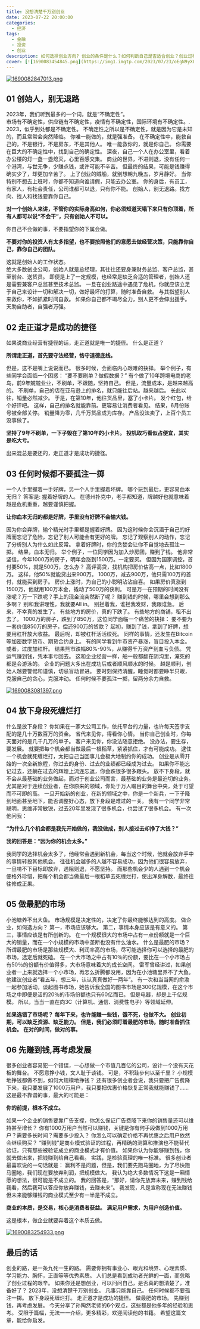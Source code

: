 ```yaml
---
title: 没想清楚千万别创业
date: 2023-07-22 20:00:00
categories:
  - 经济
tags:
  - 金融
  - 投资
  - 创业
description: 如何选择创业方向? 创业的条件是什么？如何判断自己是否适合创业？创业过程中，总是会遇见很多困惑。
cover: [![1690083454845.png](https://img1.imgtp.com/2023/07/23/oEgN9yXL.png)](https://img1.imgtp.com/2023/07/23/oEgN9yXL.png)
---
```


[![1690082847013.png](https://img1.imgtp.com/2023/07/23/bv789Mkn.png)](https://img1.imgtp.com/2023/07/23/bv789Mkn.png)

## 01 创始人，别无退路

2023年，我们听到最多的一个词，就是“不确定性”。   
市场有不确定性，供应链有不确定性，疫情有不确定性，国际环境有不确定性。.
2023，似乎到处都是不确定性。
不确定性之所以是不确定性，就是因为它是未知的，而且常常会突然降临。
你唯一能做的，就是强准备。
在不确定性中，能救自己的，不是银行，不是房东，不是其他人。
唯一能救你的，就是你自己。
你需要在巨大的不确定性中，找到自己的确定性。
深夜，自己一个人在办公室里，看着办公楼的灯一盏一盏熄灭，心里百感交集。
商业的世界，不进则退，没有任何一个港湾，与世无争，少赚点钱，或许可能不辛苦。
但最终的结果，可能是钱赚得确实少了，却更加辛苦了。
上了创业的贼船，就别想朝九晚五，岁月静好。
当你特别不想去上班时，你都不知道向谁请假，只能去办公室。
你的身后，有员工，有家人，有社会责任，公司谁都可以退，只有你不能。
创始人，别无退路。找方向、找人和找钱要靠你自己。

**对一个创始人来讲，不管你的实际身高如何，你必须知道天塌下来只有你顶着，所有人都可以说“不会干”，只有创始人不可以。**

你自己不会做的事，不要指望你的下属会做。

**不要对你的投资人有太多指望，也不要按照他们的意愿去做经营决策，只能靠你自己，靠你自己的团队。**

这就是创始人的工作状态。                
绝大多数创业公司，创始人就是总经理，其往往还要身兼财务总监、客户总监，甚至前台、送货员。
即便是上了一定规模，也经常是缺乏合适的管理者，创始人还是需要兼客户总监甚至技术总监。
一旦在创业路途中遇见了危机，你就应该立足于自己来设计一切和解决一切，做好最坏的打算，随时准备自救。
与其指望别人来救你，不如抓紧时间自救。
如果你自己都不竭尽全力，别人更不会伸出援手。
天助自助者，自强者万强。

## 02 走正道才是成功的捷径

如果说商业经营有捷径的话，走正道就是唯一的捷径。
什么是正道？

**所谓走正道，首先要守法经营，恪守道德底线。**

但是，这不是嘴上说说而已。
很多时候，会面临内心艰难的抉择。
举个例子，有些同学会面临一个困惑：
“要不要刷单？做假数据？”
有个做了10年跨境电商的老鸟，前9年兢兢业业，不刷单，不跟随，坚持自己。
但是，流量成本，是越来越高的。
不刷单，自己的店在亚马逊上的排名，就只能往后站。越来越后。
长此以往，销量必然减少。
于是，在第10年，他往货品里，塞了小卡片。
发个红包，给个好评吧。
这样，自己的排名就能靠前。更容易让消费者看见。
结果，6月份账号被全部关停。
销量降为零，几千万货品成为库存。
产品没法卖了，上百个员工没事做了。


**坚持了9年不刷单，一下子毁在了第10年的小卡片。**
**投机取巧看似占便宜，其实是吃大亏。**

出来混总是要还的，走正道才是成功的捷径。

## 03 任何时候都不要孤注一掷

一个人手里握着一手好牌，另一个人手里握着坏牌。
哪个玩到最后，更容易血本无归？
答案是: 握着好牌的人。
在德州扑克中，老手都知道，牌越好也就意味着越是危机重重，越要谨慎把握。

**让你血本无归的都是好牌，手里没有好牌不会输大钱。**

因为你会弃牌，输个精光时手里都是握着好牌。
因为这时候你会沉湎于自己的好牌而忘记了危险，忘记了别人可能会有更好的牌。
忘记了观察别人的动作，忘记了分析别人为什么如此反常。
拿着好牌时，你的贪婪会让你不自觉地去孤注一掷。
结果，血本无归。
举个例子，一位同学因为加入炒房团，赚到了钱。
他非常坚信，今年1000万的房子，明年会涨到1500万。一定要买。
但因为国家调控，首付要50%，就是500万，怎么办？
高评高贷，找机构把房价估高一点，比如1800万。
这样，他50%就能贷出来900万。
1000万，减去900万，他只需100万的首付，就能买到房子。
房价上涨时，为自己的小聪明沾沾自喜。
如果房价真涨到1500万，他就用100万本金，撬动了500万的获利。
可是万一在预期的时间没有涨呢？万一下跌呢？手上的现金流突然断了呢？
赚到钱的时候，哪里会想到那么多啊？
别和我讲理性，我就要All in。
别拦着我，谁拦我发财，我跟谁急。
后来，不幸真的发生了。
有些地方的房价，真的下跌了。
有些地方的商铺，租不出去了。
1000万的房子，跌到了850万，这位同学面临一个痛苦的抉择：
要不要为一套价值850万的房子，偿还900万的贷款？
起初，赚到了钱，拿到了好牌，想要用杠杆放大收益。
最后呢，却被杠杆活活绞死。
同样的事情，还发生在Bitcoin等加密数字货币、期货合约身上。
有的同学看到牛市资产暴涨，盲目投入本金。或者，过度加杠杆。
结果熊市跌幅80%-90%，从赚得千万资产到血亏负债。
凭运气赚到钱，凭本事亏回去。
这和企业经营一样，船一般都翻在阴沟里，淹死的都是会游泳的。
企业的问题大多出在成功后或者顺风顺水的时候。
越是顺利，创始人越要警惕和谨慎，切忌盲动冒进。
要时刻保持清醒，睡觉时都要睁半只眼，克服自己的贪心，克服冲动。
任何时候不要孤注一掷，留两分余力自救。

[![1690083081397.png](https://img1.imgtp.com/2023/07/23/OLiW0wsW.png)](https://img1.imgtp.com/2023/07/23/OLiW0wsW.png)

## 04 放下身段死缠烂打

什么是放下身段？
你如果在一家大公司工作，依托平台的力量，也许每天签字支配的是几十万数百万的资金。
省代来见你，得看你心情。
当你自己创业时，你每天面对的是几千几万的单子。
客户来见你，你没法随意拒绝。
没办法，要生存，要发展。
就要把每个机会都当做最后一根稻草，紧紧抓住，才有可能成功。
逮住一个机会就死缠烂打，太把自己当回事儿会极大地制约你的成功。
创业是从零开始的一次全新旅程，你过去的身份、过去的业绩都已经成为过去。
如果你不能忘记过去，还躺在过去的辉煌上流连忘返，你会跌很多很多跟头。
放不下身段，就不会从最基础的业务做起，而对于创业公司而言，最基础的业务是最迫切的业务。
尤其是对于连续创业者，在你原来的领域，你处于万人瞩目的舞台中央，处于可望而不可即的高。
一旦开始新的创业，在新的领域之中，你是一个新兵，一下子降到地面甚至地下，能否调整好心态，放下身段是难过的一关。
我有一个同学非常聪明，思维非常敏锐，过去20年里发现了很多机会，也尝试了很多机会。
有一次他问我：

**“为什么几个机会都是我先开始做的，我没做成，别人接过去却挣了大钱？”**

**我的回答是：“因为你的机会太多。”**

我同学的选择机会太多了，他经常会遇到新机会，每当这个时候，他就会放弃手中的事情转投其他机会。
往往机会越多的人越不容易成功，因为他们很容易放弃，一旦啃不下目标即放弃，遇阻则退，不愿坚持。
而那些机会少的人遇到一个机会便格外珍惜，把每个机会都当做最后一根稻草去死缠烂打，使出浑身解数，最终往往修成正果。

## 05 做最肥的市场

小池塘养不出大鱼。
市场规模是决定性的，决定了你最终能够达到的高度。
做企业，如何选方向？
第一，市场应该够大。
第二，事情本身应该是有意义的。
第三，事情应该是有所创新的。
在一个规模很大的市场中占有一点份额就是一个巨大的销量，而在一个小规模的市场中垄断也没有什么油水。
什么是最肥的市场？
所谓最肥的市场是那些规模大、利润率高的市场，尽可能选择你可以选择的最肥的市场，选定后就死磕。
在一个大市场之中占有10％的份额，要比在一个小市场占有50％的份额有价值得多，大市场意味着大的成长空间。
雷军曾经讲过，如果创业者一上来就选择一个小市场，再怎么折腾都没用，因为在小池塘里养不了大鱼。
他建议创业者“看五年，想三年，认认真真做好一两年”。
有一次和当当网的俞渝一起参加活动，谈起图书市场，她告诉我全国的图书市场是300亿规模，在这个市场之中即便是活的20％的市场份额也只有60亿而已。
但是电器，却是上千亿规模。
所以，当当一直在向3C（计算机、通信、消费性电子）等领域延伸。

**如果选错了市场呢？**
**每年下来，也许能赚一些钱，饿不死，也做不大。**
**创业初期，可以缺乏资源、缺乏能力。**
**但是，我们必须盯着最肥的市场，随时准备抓住机会。**
**在对的时间，做对的事。**

## 06 先赚到钱,再考虑发展

很多创业者容易犯一个错误，一心想做一个市值几百亿的公司，设计一个没有天花板的舞台。
不愿意挣小钱，文人耻于谈钱。
可是，不积跬步何以至千里？
小规模地挣钱都做不到，如何大规模地挣钱？
还有很多创业者会说，我只要把广告费降下来，我只要发展了1000万用户，我只要把优惠价格恢复正常我就能赚钱了……
这是最不靠谱的事，最大的可能是：

**你的前提，根本不成立。**       

如果一个企业的销售要靠广告支撑，你怎么保证广告费降下来你的销售量还可以维持甚至增长？
你有1000万用户当然可以赚钱，关键是你有何手段做到1000万用户？需要多长时间？需要多少投入？
你怎么可以确定价格不再优惠之后用户依然会继续购买？
“赚到钱”是商业模式验证的过程，再精确的测算和推演也不能替代验证，只有那些被验证成立的商业模式才有价值。
如果你认为你能够赚到钱，你就去做出来，把钱赚到给自己看看。
实践，是检验真理的唯一标准。
很多创业者最喜欢说的一句话就是：
赢利不是问题，但是，我们要先跑马圈地，为了尽快跑马圈地，我们现在要放弃利润，把规模做大。
我认为绝大多数情况下这是一厢情愿的想法，很可能是不成立的。
我的回答是，“那好，请你先放弃未来，赚到钱给我看，然后我可以答应你放弃赚钱，去赚未来”。
我发现，凡是宣称现在无法赚钱但未来能够赚钱的商业模式至少有一半是不成立。

**商业的本质，是交易，核心是消费者获益。**
**满足用户需求，为用户创造价值。**

这是根本，做企业就要奔着这个本质去做。

[![1690083254933.png](https://img1.imgtp.com/2023/07/23/9XIOUaMb.png)](https://img1.imgtp.com/2023/07/23/9XIOUaMb.png)

## 最后的话

创业的路，是一条九死一生的路。
需要你拥有事业心、眼光和境界、心理素质、学习能力、胸怀，正直等等优秀素质。
人们总是看到成功者光鲜的一面，而忽略了创业过程的艰辛。
如果你还是想创业，可以问问自己，是否真的想清楚了，准备好了？
2023年，没想清楚千万别创业。
凡事只能靠自己。
任何时候都不要孤注一掷。
放下身段死缠烂打。
走正道才是成功的捷径。
做最肥的市场。
先赚到钱，再考虑发展。
今天分享了孙陶然老师的6个观点，这些都是他多年的经验和思考。
受限于篇幅，无法一一介绍，更多精彩，欢迎阅读他的书籍。
希望这篇文章，能给你启发。





